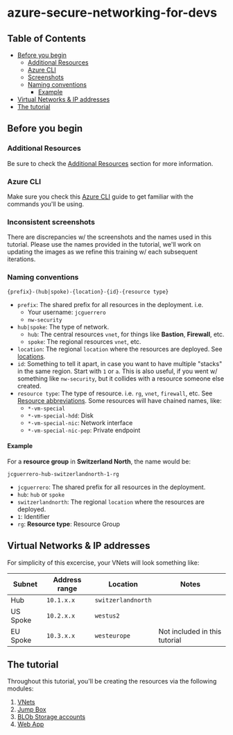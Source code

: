 # azure-secure-networking-for-devs

## Table of Contents

- [Before you begin](#before-you-begin)
  - [Additional Resources](#additional-resources)
  - [Azure CLI](#azure-cli)
  - [Screenshots](#screenshots)
  - [Naming conventions](#naming-conventions)
    - [Example](#example)
- [Virtual Networks & IP addresses](#virtual-networks--ip-addresses)
- [The tutorial](#the-tutorial)

## Before you begin

### Additional Resources

Be sure to check the [Additional Resources](../../README.md#additional-resources) section for more information.

### Azure CLI

Make sure you check this [Azure CLI](../az/cli.md) guide to get familiar with the commands you'll be using.

### Inconsistent screenshots

There are discrepancies w/ the screenshots and the names used in this tutorial.
Please use the names provided in the tutorial, we'll work on updating the images as we refine this training w/ each subsequent iterations.

### Naming conventions

`{prefix}-(hub|spoke)-{location}-{id}-{resource type}`

- `prefix`: The shared prefix for all resources in the deployment. i.e.
  - Your username: `jcguerrero`
  - `nw-security`
- `hub|spoke`: The type of network.
  - `hub`: The central resources `vnet`, for things like **Bastion**, **Firewall**, etc.
  - `spoke`: The regional resources `vnet`, etc.
- `location`: The regional `location` where the resources are deployed. See [locations](../locations.md).
- `id`: Something to tell it apart, in case you want to have multiple "stacks" in the same region. Start with `1` or `a`. This is also useful, if you went w/ something like `nw-security`, but it collides with a resource someone else created.
- `resource type`: The type of resource. i.e. `rg`, `vnet`, `firewall`, etc. See [Resource abbreviations](https://learn.microsoft.com/en-us/azure/cloud-adoption-framework/ready/azure-best-practices/resource-abbreviations). Some resources will have chained names, like:
  - `*-vm-special`
  - `*-vm-special-hdd`: Disk
  - `*-vm-special-nic`: Network interface
  - `*-vm-special-nic-pep`: Private endpoint

#### Example

For a **resource group** in **Switzerland North**, the name would be:

`jcguerrero-hub-switzerlandnorth-1-rg`

- `jcguerrero`: The shared prefix for all resources in the deployment.
- `hub`: `hub` or `spoke`
- `switzerlandnorth`: The regional `location` where the resources are deployed.
- `1`: Identifier
- `rg`: **Resource type**: Resource Group

## Virtual Networks & IP addresses

For simplicity of this excercise, your VNets will look something like:

| Subnet   | Address range | Location           | Notes                         |
| -------- | ------------- | ------------------ | ----------------------------- |
| Hub      | `10.1.x.x`    | `switzerlandnorth` |                               |
| US Spoke | `10.2.x.x`    | `westus2`          |                               |
| EU Spoke | `10.3.x.x`    | `westeurope`       | Not included in this tutorial |

## The tutorial

Throughout this tutorial, you'll be creating the resources via the following modules:

1. [VNets](./01/README.md)
1. [Jump Box](./02/README.md)
1. [BLOb Storage accounts](./03/README.md)
1. [Web App](./04/README.md)
